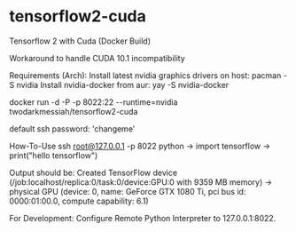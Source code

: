 # tensorflow2-cuda
Tensorflow 2 with Cuda (Docker Build)

Workaround to handle CUDA 10.1 incompatibility

Requirements (Arch):
Install latest nvidia graphics drivers on host: pacman -S nvidia
Install nvidia-docker from aur: yay -S nvidia-docker

docker run -d -P -p 8022:22 --runtime=nvidia twodarkmessiah/tensorflow2-cuda

default ssh password: 'changeme'

How-To-Use
ssh root@127.0.0.1 -p 8022
python 
-> import tensorflow
-> print("hello tensorflow")

Output should be:
Created TensorFlow device (/job:localhost/replica:0/task:0/device:GPU:0 with 9359 MB memory) -> physical GPU (device: 0, name: GeForce GTX 1080 Ti, pci bus id: 0000:01:00.0, compute capability: 6.1)


For Development: Configure Remote Python Interpreter to 127.0.0.1:8022.
